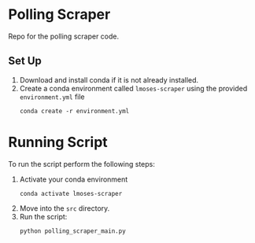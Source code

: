 # Polling Scraper

Repo for the polling scraper code.


## Set Up 
1. Download and install conda if it is not already installed.
2. Create a conda environment called `lmoses-scraper` using the provided `environment.yml` file
   ```
   conda create -r environment.yml
   ```
#  Running Script

To run the script perform the following steps:

1. Activate your conda environment
   ```
   conda activate lmoses-scraper
   ```
2. Move into the `src` directory.
3. Run the script:
   ```
   python polling_scraper_main.py
   ```
